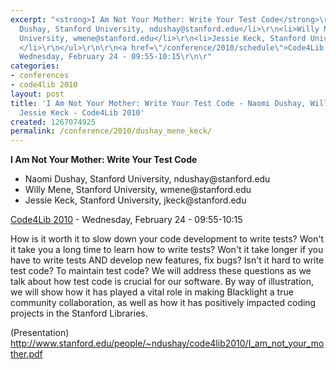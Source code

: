 ```yaml
---
excerpt: "<strong>I Am Not Your Mother: Write Your Test Code</strong>\r\n\r\n<ul>\r\n<li>Naomi
  Dushay, Stanford University, ndushay@stanford.edu</li>\r\n<li>Willy Mene, Stanford
  University, wmene@stanford.edu</li>\r\n<li>Jessie Keck, Stanford University, jkeck@stanford.edu
  </li>\r\n</ul>\r\n\r\n<a href=\"/conference/2010/schedule\">Code4Lib 2010</a> -
  Wednesday, February 24 - 09:55-10:15\r\n\r"
categories:
- conferences
- code4lib 2010
layout: post
title: 'I Am Not Your Mother: Write Your Test Code - Naomi Dushay, Willy Mene, and
  Jessie Keck - Code4Lib 2010'
created: 1267074925
permalink: /conference/2010/dushay_mene_keck/
---
```

<strong>I Am Not Your Mother: Write Your Test Code</strong>

<ul>
<li>Naomi Dushay, Stanford University, ndushay@stanford.edu</li>
<li>Willy Mene, Stanford University, wmene@stanford.edu</li>
<li>Jessie Keck, Stanford University, jkeck@stanford.edu </li>
</ul>

<a href="/conference/2010/schedule">Code4Lib 2010</a> - Wednesday, February 24 - 09:55-10:15

How is it worth it to slow down your code development to write tests? Won't it take you a long time to learn how to write tests? Won't it take longer if you have to write tests AND develop new features, fix bugs? Isn't it hard to write test code? To maintain test code? We will address these questions as we talk about how test code is crucial for our software. By way of illustration, we will show how it has played a vital role in making Blacklight a true community collaboration, as well as how it has positively impacted coding projects in the Stanford Libraries. 

(Presentation)
<a href="http://www.stanford.edu/people/~ndushay/code4lib2010/I_am_not_your_mother.pdf">http://www.stanford.edu/people/~ndushay/code4lib2010/I_am_not_your_mother.pdf</a>
